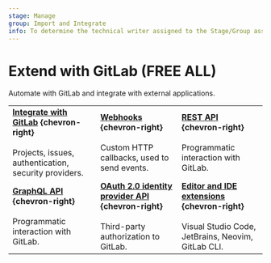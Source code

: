 ```yaml
---
stage: Manage
group: Import and Integrate
info: To determine the technical writer assigned to the Stage/Group associated with this page, see https://handbook.gitlab.com/handbook/product/ux/technical-writing/#assignments
---
```


# Extend with GitLab **(FREE ALL)**

Automate with GitLab and integrate with external applications.

| | | |
|--|--|--|
| [**Integrate with GitLab**](../integration/index.md) **{chevron-right}**<br><br> Projects, issues, authentication, security providers. | [**Webhooks**](../user/project/integrations/webhooks.md) **{chevron-right}**<br><br> Custom HTTP callbacks, used to send events. | [**REST API**](rest/index.md) **{chevron-right}**<br><br> Programmatic interaction with GitLab. |
| [**GraphQL API**](graphql/index.md) **{chevron-right}**<br><br> Programmatic interaction with GitLab. | [**OAuth 2.0 identity provider API**](oauth2.md) **{chevron-right}**<br><br> Third-party authorization to GitLab. | [**Editor and IDE extensions**](../editor_extensions/index.md) **{chevron-right}**<br><br> Visual Studio Code, JetBrains, Neovim, GitLab CLI. |
